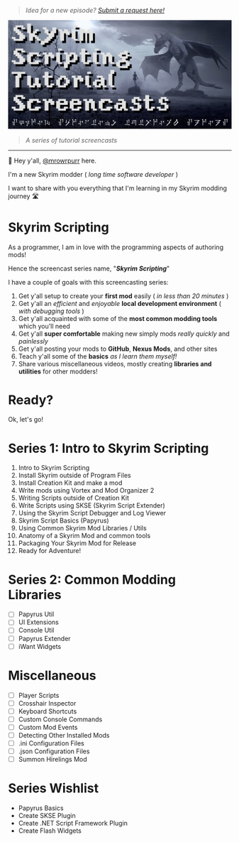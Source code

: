 > _Idea for a new episode? [Submit a request here!](https://github.com/mrowrpurr/SkyrimScripting/issues/new?assignees=&labels=&template=new-episode-request.md&title=Episode+Request)_

![Skyim Scripting](Images/Logo/SkyrimScripting.jpg)

> _A series of tutorial screencasts_

---

👋 Hey y'all, [@mrowrpurr](https://github.com/mrowrpurr) here.

I'm a new Skyrim modder ( _long time software developer_ )

I want to share with you everything that I'm learning in my Skyrim modding journey 🛣️

# Skyrim Scripting

As a programmer, I am in love with the programming aspects of authoring mods!

Hence the screencast series name, "_**Skyrim Scripting**_"

I have a couple of goals with this screencasting series:

1. Get y'all setup to create your **first mod** easily ( _in less than 20 minutes_ )
2. Get y'all an _efficient_ and _enjoyable_ **local development environment** ( _with debugging tools_ )
3. Get y'all acquainted with some of the **most common modding tools** which you'll need
4. Get y'all **super comfortable** making new simply mods _really quickly_ and _painlessly_
5. Get y'all posting your mods to **GitHub**, **Nexus Mods**, and other sites
6. Teach y'all some of the **basics** _as I learn them myself!_
7. Share various miscellaneous videos, mostly creating **libraries and utilities** for other modders!

# Ready?

Ok, let's go!

# Series 1: Intro to Skyrim Scripting

1. Intro to Skyrim Scripting
2. Install Skyrim outside of Program Files
3. Install Creation Kit and make a mod
4. Write mods using Vortex and Mod Organizer 2
5. Writing Scripts outside of Creation Kit
6. Write Scripts using SKSE (Skyrim Script Extender)
7. Using the Skyrim Script Debugger and Log Viewer
8. Skyrim Script Basics (Papyrus)
9. Using Common Skyrim Mod Libraries / Utils
10. Anatomy of a Skyrim Mod and common tools
11. Packaging Your Skyrim Mod for Release
12. Ready for Adventure!

# Series 2: Common Modding Libraries

- [ ] Papyrus Util
- [ ] UI Extensions
- [ ] Console Util
- [ ] Papyrus Extender
- [ ] iWant Widgets

# Miscellaneous

- [ ] Player Scripts
- [ ] Crosshair Inspector
- [ ] Keyboard Shortcuts
- [ ] Custom Console Commands
- [ ] Custom Mod Events
- [ ] Detecting Other Installed Mods
- [ ] .ini Configuration Files
- [ ] .json Configuration Files
- [ ] Summon Hirelings Mod

# Series Wishlist

- Papyrus Basics
- Create SKSE Plugin
- Create .NET Script Framework Plugin
- Create Flash Widgets
